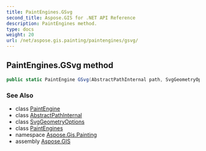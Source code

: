 ```yaml
---
title: PaintEngines.GSvg
second_title: Aspose.GIS for .NET API Reference
description: PaintEngines method. 
type: docs
weight: 20
url: /net/aspose.gis.painting/paintengines/gsvg/
---
```

## PaintEngines.GSvg method

```csharp
public static PaintEngine GSvg(AbstractPathInternal path, SvgGeometryOptions options)
```

### See Also

* class [PaintEngine](../../paintengine/)
* class [AbstractPathInternal](../../../aspose.gis.common/abstractpathinternal/)
* class [SvgGeometryOptions](../../svggeometryoptions/)
* class [PaintEngines](../)
* namespace [Aspose.Gis.Painting](../../paintengines/)
* assembly [Aspose.GIS](../../../)


